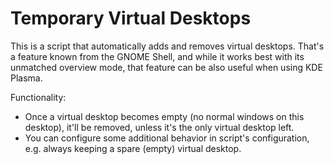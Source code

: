 # Temporary Virtual Desktops

This is a script that automatically adds and removes virtual desktops.
That's a feature known from the GNOME Shell, and while it works best with its unmatched overview mode, that feature can be also useful when using KDE Plasma.

Functionality: 
* Once a virtual desktop becomes empty (no normal windows on this desktop), it'll be removed, unless it's the only virtual desktop left.
* You can configure some additional behavior in script's configuration, e.g. always keeping a spare (empty) virtual desktop.
